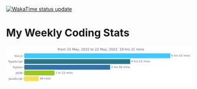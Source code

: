 [![WakaTime status update](https://github.com/noopurphalak/noopurphalak/actions/workflows/main.yml/badge.svg)](https://github.com/noopurphalak/noopurphalak/actions/workflows/main.yml)

# My Weekly Coding Stats
<img src="https://github.com/noopurphalak/noopurphalak/blob/main/images/stat.svg" alt="Weekly Coding Activity"/>
